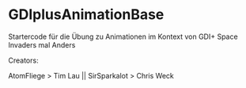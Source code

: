 # GDIplusAnimationBase
Startercode für die Übung zu Animationen im Kontext von GDI+
Space Invaders mal Anders

Creators:

AtomFliege > Tim Lau || SirSparkalot > Chris Weck

